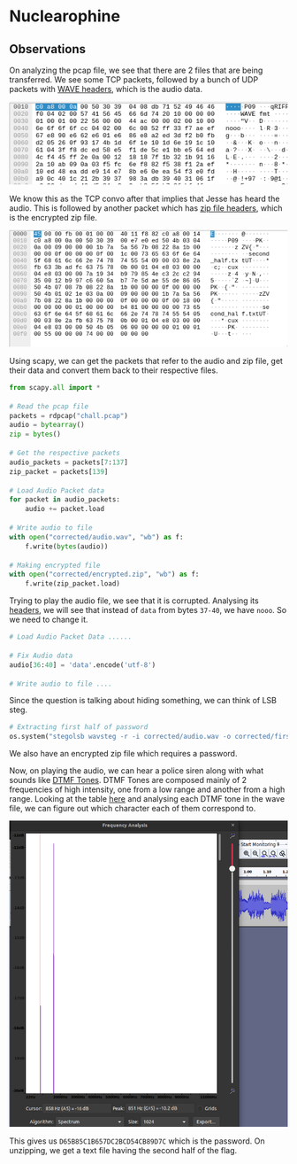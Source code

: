# Nuclearophine

## Observations
On analyzing the pcap file, we see that there are 2 files that are being transferred. We see some TCP packets, followed by a bunch of UDP packets with [WAVE headers](https://docs.fileformat.com/audio/wav/), which is the audio data.

![audio pcap](./images/wave_pcap)

We know this as the TCP convo after that implies that Jesse has heard the audio. This is followed by another packet which has [zip file headers](https://users.cs.jmu.edu/buchhofp/forensics/formats/pkzip.html), which is the encrypted zip file.

![zip pcap](./images/zip_pcap)

Using scapy, we can get the packets that refer to the audio and zip file, get their data and convert them back to their respective files.
```python
from scapy.all import *

# Read the pcap file
packets = rdpcap("chall.pcap")
audio = bytearray()
zip = bytes()

# Get the respective packets
audio_packets = packets[7:137]
zip_packet = packets[139]

# Load Audio Packet data
for packet in audio_packets:
    audio += packet.load

# Write audio to file
with open("corrected/audio.wav", "wb") as f:
    f.write(bytes(audio))

# Making encrypted file
with open("corrected/encrypted.zip", "wb") as f:
    f.write(zip_packet.load)
```
Trying to play the audio file, we see that it is corrupted. Analysing its [headers](https://docs.fileformat.com/audio/wav/), we will see that instead of `data` from bytes `37-40`, we have `nooo`. So we need to change it.

```python
# Load Audio Packet Data ......

# Fix Audio data
audio[36:40] = 'data'.encode('utf-8')

# Write audio to file ....
```
Since the question is talking about hiding something, we can think of LSB steg.

```python
# Extracting first half of password
os.system("stegolsb wavsteg -r -i corrected/audio.wav -o corrected/first_half.txt -n 1 -b 100") # p_ctf{3veryw8ere_1

```

We also have an encrypted zip file which requires a password.

Now, on playing the audio, we can hear a police siren along with what sounds like [DTMF Tones](https://rfmw.em.keysight.com/rfcomms/refdocs/cdma2k/cdma2000_meas_dtmf_desc.html). DTMF Tones are composed mainly of 2 frequencies of high intensity, one from a low range and another from a high range. Looking at the table [here](https://rfmw.em.keysight.com/rfcomms/refdocs/cdma2k/cdma2000_meas_dtmf_desc.html) and analysing each DTMF tone in the wave file, we can figure out which character each of them correspond to.

![freq.png](./chall-data/solution/freq.png)

This gives us `D65B85C1B657DC2BCD54CB89D7C` which is the password. On unzipping, we get a text file having the second half of the flag.
